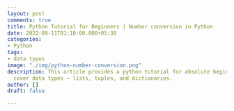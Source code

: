 ```yaml
---
layout: post
comments: true
title: Python Tutorial for Beginners | Number conversion in Python
date: 2022-09-11T01:10:00.000+05:30
categories:
- Python
tags:
- data types
image: "./img/python-number-conversion.png"
description: This article provides a python tutorial for absolute beginners. We will
  cover data types – lists, tuples, and dictionaries.
author: []
draft: false

---
```

